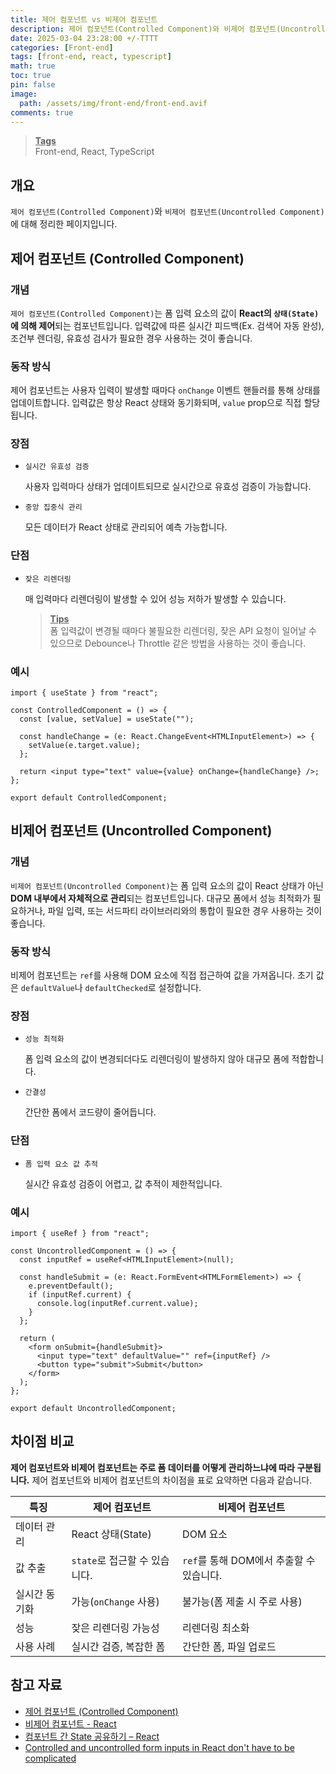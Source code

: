 ```yaml
---
title: 제어 컴포넌트 vs 비제어 컴포넌트
description: 제어 컴포넌트(Controlled Component)와 비제어 컴포넌트(Uncontrolled Component)에 대해 정리한 페이지입니다.
date: 2025-03-04 23:28:00 +/-TTTT
categories: [Front-end]
tags: [front-end, react, typescript]
math: true
toc: true
pin: false
image:
  path: /assets/img/front-end/front-end.avif
comments: true
---
```


<blockquote class="prompt-info"><p><strong><u>Tags</u></strong><br>
Front-end, React, TypeScript</p></blockquote>

## 개요

`제어 컴포넌트(Controlled Component)`와 `비제어 컴포넌트(Uncontrolled Component)`에 대해 정리한 페이지입니다.

## 제어 컴포넌트 (Controlled Component)

### 개념

`제어 컴포넌트(Controlled Component)`는 폼 입력 요소의 값이 <b>React의 `상태(State)`에 의해 제어</b>되는 컴포넌트입니다. 입력값에 따른 실시간 피드백(Ex. 검색어 자동 완성), 조건부 렌더링, 유효성 검사가 필요한 경우 사용하는 것이 좋습니다.

### 동작 방식

제어 컴포넌트는 사용자 입력이 발생할 때마다 `onChange` 이벤트 핸들러를 통해 상태를 업데이트합니다. 입력값은 항상 React 상태와 동기화되며, `value` prop으로 직접 할당됩니다.

### 장점

- `실시간 유효성 검증`

  사용자 입력마다 상태가 업데이트되므로 실시간으로 유효성 검증이 가능합니다.

- `중앙 집중식 관리`

  모든 데이터가 React 상태로 관리되어 예측 가능합니다.

### 단점

- `잦은 리렌더링`

  매 입력마다 리렌더링이 발생할 수 있어 성능 저하가 발생할 수 있습니다.

  <blockquote class="prompt-tip"><p><strong><u>Tips</u></strong><br>
  폼 입력값이 변경될 때마다 불필요한 리렌더링, 잦은 API 요청이 일어날 수 있으므로 Debounce나 Throttle 같은 방법을 사용하는 것이 좋습니다.</p></blockquote>

### 예시

```tsx
import { useState } from "react";

const ControlledComponent = () => {
  const [value, setValue] = useState("");

  const handleChange = (e: React.ChangeEvent<HTMLInputElement>) => {
    setValue(e.target.value);
  };

  return <input type="text" value={value} onChange={handleChange} />;
};

export default ControlledComponent;
```

## 비제어 컴포넌트 (Uncontrolled Component)

### 개념

`비제어 컴포넌트(Uncontrolled Component)`는 폼 입력 요소의 값이 React 상태가 아닌 <b>DOM 내부에서 자체적으로 관리</b>되는 컴포넌트입니다. 대규모 폼에서 성능 최적화가 필요하거나, 파일 입력, 또는 서드파티 라이브러리와의 통합이 필요한 경우 사용하는 것이 좋습니다.

### 동작 방식

비제어 컴포넌트는 `ref`를 사용해 DOM 요소에 직접 접근하여 값을 가져옵니다. 초기 값은 `defaultValue`나 `defaultChecked`로 설정합니다.

### 장점

- `성능 최적화`

  폼 입력 요소의 값이 변경되더다도 리렌더링이 발생하지 않아 대규모 폼에 적합합니다.

- `간결성`

  간단한 폼에서 코드량이 줄어듭니다.

### 단점

- `폼 입력 요소 값 추적`

  실시간 유효성 검증이 어렵고, 값 추적이 제한적입니다.

### 예시

```tsx
import { useRef } from "react";

const UncontrolledComponent = () => {
  const inputRef = useRef<HTMLInputElement>(null);

  const handleSubmit = (e: React.FormEvent<HTMLFormElement>) => {
    e.preventDefault();
    if (inputRef.current) {
      console.log(inputRef.current.value);
    }
  };

  return (
    <form onSubmit={handleSubmit}>
      <input type="text" defaultValue="" ref={inputRef} />
      <button type="submit">Submit</button>
    </form>
  );
};

export default UncontrolledComponent;
```

## 차이점 비교

<b>제어 컴포넌트와 비제어 컴포넌트는 주로 폼 데이터를 어떻게 관리하느냐에 따라 구분됩니다.</b> 제어 컴포넌트와 비제어 컴포넌트의 차이점을 표로 요약하면 다음과 같습니다.

| 특징          | 제어 컴포넌트                 | 비제어 컴포넌트                          |
| ------------- | ----------------------------- | ---------------------------------------- |
| 데이터 관리   | React 상태(State)             | DOM 요소                                 |
| 값 추출       | `state`로 접근할 수 있습니다. | `ref`를 통해 DOM에서 추출할 수 있습니다. |
| 실시간 동기화 | 가능(`onChange` 사용)         | 불가능(폼 제출 시 주로 사용)             |
| 성능          | 잦은 리렌더링 가능성          | 리렌더링 최소화                          |
| 사용 사례     | 실시간 검증, 복잡한 폼        | 간단한 폼, 파일 업로드                   |

## 참고 자료

- <a href="https://ko.legacy.reactjs.org/docs/forms.html#controlled-components" target="_blank">제어 컴포넌트 (Controlled Component)</a>
- <a href="https://ko.legacy.reactjs.org/docs/uncontrolled-components.html" target="_blank">비제어 컴포넌트 - React</a>
- <a href="https://ko.react.dev/learn/sharing-state-between-components#controlled-and-uncontrolled-components" target="_blank">컴포넌트 간 State 공유하기 – React</a>
- <a href="https://goshacmd.com/controlled-vs-uncontrolled-inputs-react/" target="_blank">Controlled and uncontrolled form inputs in React don't have to be complicated</a>
